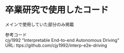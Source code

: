 # 卒業研究で使用したコード
メインで使用していた部分のみ掲載

参考コード
<br>
cjy1992 "Interpretable End-to-end Autonomous Driving"
<br>
URL: ttps://github.com/cjy1992/interp-e2e-driving
